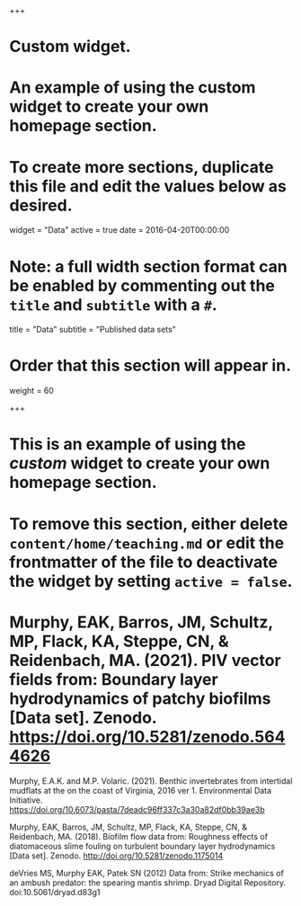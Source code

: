+++
# Custom widget.
# An example of using the custom widget to create your own homepage section.
# To create more sections, duplicate this file and edit the values below as desired.
widget = "Data"
active = true
date = 2016-04-20T00:00:00

# Note: a full width section format can be enabled by commenting out the `title` and `subtitle` with a `#`.
title = "Data"
subtitle = "Published data sets"

# Order that this section will appear in.
weight = 60

+++

# This is an example of using the *custom* widget to create your own homepage section.

# To remove this section, either delete `content/home/teaching.md` or edit the frontmatter of the file to deactivate the widget by setting `active = false`.

# Murphy, EAK, Barros, JM, Schultz, MP, Flack, KA, Steppe, CN, & Reidenbach, MA. (2021). PIV vector fields from: Boundary layer hydrodynamics of patchy biofilms [Data set]. Zenodo. https://doi.org/10.5281/zenodo.5644626

Murphy, E.A.K. and M.P. Volaric. (2021). Benthic invertebrates from intertidal mudflats at the on the coast of Virginia, 2016 ver 1. Environmental Data Initiative. https://doi.org/10.6073/pasta/7deadc96ff337c3a30a82df0bb39ae3b 

Murphy, EAK, Barros, JM, Schultz, MP, Flack, KA, Steppe, CN, & Reidenbach, MA. (2018). Biofilm flow data from: Roughness effects of diatomaceous slime fouling on turbulent boundary layer hydrodynamics [Data set]. Zenodo. http://doi.org/10.5281/zenodo.1175014

deVries MS, Murphy EAK, Patek SN (2012) Data from: Strike mechanics of an ambush predator: the spearing mantis shrimp. Dryad Digital Repository. doi:10.5061/dryad.d83g1
